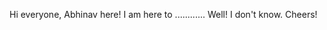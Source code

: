 Hi everyone,
            Abhinav here! I am here to ............ Well! I don't know.
                                                                       Cheers!
